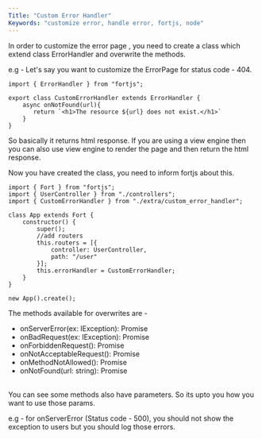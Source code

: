 ```yaml
---
Title: "Custom Error Handler"
Keywords: "customize error, handle error, fortjs, node"
---
```


In order to customize the error page , you need to create a class which extend class ErrorHandler and overwrite the methods.

e.g - Let's say you want to customize the ErrorPage for status code - 404.

```
import { ErrorHandler } from "fortjs";

export class CustomErrorHandler extends ErrorHandler {
    async onNotFound(url){
       return `<h1>The resource ${url} does not exist.</h1>`
    }
}
```

So basically it returns html response. If you are using a view engine then you can also use view engine to render the page and then return the html response.

Now you have created the class, you need to inform fortjs about this.

```
import { Fort } from "fortjs";
import { UserController } from "./controllers";
import { CustomErrorHandler } from "./extra/custom_error_handler";

class App extends Fort {
    constructor() {
        super();
        //add routers
        this.routers = [{
            controller: UserController,
            path: "/user"
        }];
        this.errorHandler = CustomErrorHandler;
    }
}

new App().create();
```

The methods available for overwrites are - 

* onServerError(ex: IException): Promise<string>
* onBadRequest(ex: IException): Promise<string>
* onForbiddenRequest(): Promise<string>
* onNotAcceptableRequest(): Promise<string>
* onMethodNotAllowed(): Promise<string>
* onNotFound(url: string): Promise<string>
  
<br>
You can see some methods also have parameters. So its upto you how you want to use those params.

e.g - for onServerError (Status code - 500), you should not show the exception to users but you should log those errors.

